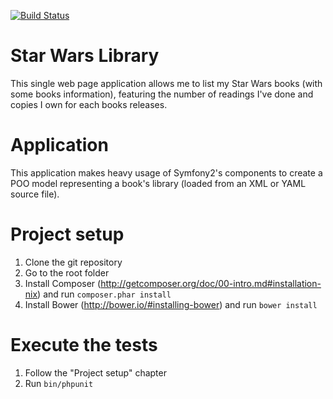 [![Build Status](https://travis-ci.org/gnutix/swbooks.png?branch=dev)](https://travis-ci.org/gnutix/swbooks)

Star Wars Library
=================

This single web page application allows me to list my Star Wars books (with some books information), featuring the
number of readings I've done and copies I own for each books releases.

Application
===========

This application makes heavy usage of Symfony2's components to create a POO model representing a book's library (loaded
from an XML or YAML source file).

Project setup
=============

1. Clone the git repository
2. Go to the root folder
3. Install Composer (http://getcomposer.org/doc/00-intro.md#installation-nix) and run `composer.phar install`
4. Install Bower (http://bower.io/#installing-bower) and run `bower install`

Execute the tests
=================

1. Follow the "Project setup" chapter
2. Run `bin/phpunit`
